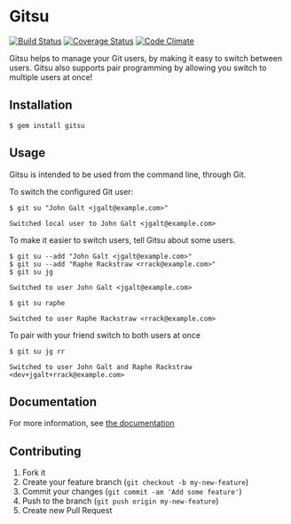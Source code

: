 # Gitsu

[![Build Status](https://travis-ci.org/drrb/gitsu.png)](https://travis-ci.org/drrb/gitsu)
[![Coverage Status](https://coveralls.io/repos/drrb/gitsu/badge.png?branch=master)](https://coveralls.io/r/drrb/gitsu)
[![Code Climate](https://codeclimate.com/github/drrb/gitsu.png)](https://codeclimate.com/github/drrb/gitsu)

Gitsu helps to manage your Git users, by making it easy to switch
between users. Gitsu also supports pair programming by allowing you
switch to multiple users at once!

## Installation

    $ gem install gitsu

## Usage

Gitsu is intended to be used from the command line, through Git.

To switch the configured Git user:

    $ git su "John Galt <jgalt@example.com>"

    Switched local user to John Galt <jgalt@example.com>

To make it easier to switch users, tell Gitsu about some users.

    $ git su --add "John Galt <jgalt@example.com>"
    $ git su --add "Raphe Rackstraw <rrack@example.com>"
    $ git su jg

    Switched to user John Galt <jgalt@example.com>

    $ git su raphe

    Switched to user Raphe Rackstraw <rrack@example.com>

To pair with your friend switch to both users at once

    $ git su jg rr

    Switched to user John Galt and Raphe Rackstraw <dev+jgalt+rrack@example.com>

## Documentation

For more information, see [the documentation](http://drrb.github.io/gitsu)

## Contributing

1. Fork it
2. Create your feature branch (`git checkout -b my-new-feature`)
3. Commit your changes (`git commit -am 'Add some feature'`)
4. Push to the branch (`git push origin my-new-feature`)
5. Create new Pull Request
